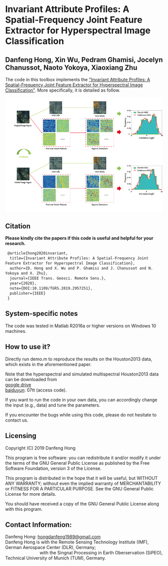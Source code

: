 # Invariant Attribute Profiles: A Spatial-Frequency Joint Feature Extractor for Hyperspectral Image Classification  

Danfeng Hong, Xin Wu, Pedram Ghamisi, Jocelyn Chanussot, Naoto Yokoya, Xiaoxiang Zhu
---------------------

The code in this toolbox implements the ["Invariant Attribute Profiles: A Spatial-Frequency Joint Feature Extractor for Hyperspectral Image Classification"](https://ieeexplore.ieee.org/document/8961105).
More specifically, it is detailed as follow.

![alt text](./FIFs.png)

Citation
---------------------

**Please kindly cite the papers if this code is useful and helpful for your research.**

     @article{hong2020invariant,
      title={Invariant Attribute Profiles: A Spatial-Frequency Joint Feature Extractor for Hyperspectral Image Classification},
      author={D. Hong and X. Wu and P. Ghamisi and J. Chanussot and N. Yokoya and X. Zhu},
      journal={IEEE Trans. Geosci. Remote Sens.},
      year={2020},
      note={DOI:10.1109/TGRS.2019.2957251},
      publisher={IEEE}
     }


System-specific notes
---------------------
The code was tested in Matlab R2016a or higher versions on Windows 10 machines.

How to use it?
---------------------

Directly run demo.m to reproduce the results on the Houston2013 data, which exists in the aforementioned paper.  

Note that the hyperspectral and simulated multispectral Houston2013 data can be downloaded from  
[google drive](https://drive.google.com/open?id=1Inpi2_lHuvEWdJX_Duj9ild1_a0LHKmD)  
[baiduyun](https://pan.baidu.com/s/10nyhL59pmkfxlYpATe0Vxw): 07tt (access code).

If you want to run the code in your own data, you can accordingly change the input (e.g., data) and tune the parameters.

If you encounter the bugs while using this code, please do not hesitate to contact us.


Licensing
---------

Copyright (C) 2019 Danfeng Hong

This program is free software: you can redistribute it and/or modify it under the terms of the GNU General Public License as published by the Free Software Foundation, version 3 of the License.

This program is distributed in the hope that it will be useful, but WITHOUT ANY WARRANTY; without even the implied warranty of MERCHANTABILITY or FITNESS FOR A PARTICULAR PURPOSE. See the GNU General Public License for more details.

You should have received a copy of the GNU General Public License along with this program.

Contact Information:
--------------------

Danfeng Hong: hongdanfeng1989@gmail.com<br>
Danfeng Hong is with the Remote Sensing Technology Institute (IMF), German Aerospace Center (DLR), Germany; <br>
&nbsp; &nbsp; &nbsp; &nbsp; &nbsp; &nbsp; &nbsp; &nbsp; &nbsp; &nbsp; &nbsp; &nbsp; &nbsp; &nbsp; with the Singnal Processing in Earth Oberservation (SiPEO), Technical University of Munich (TUM), Germany. 
